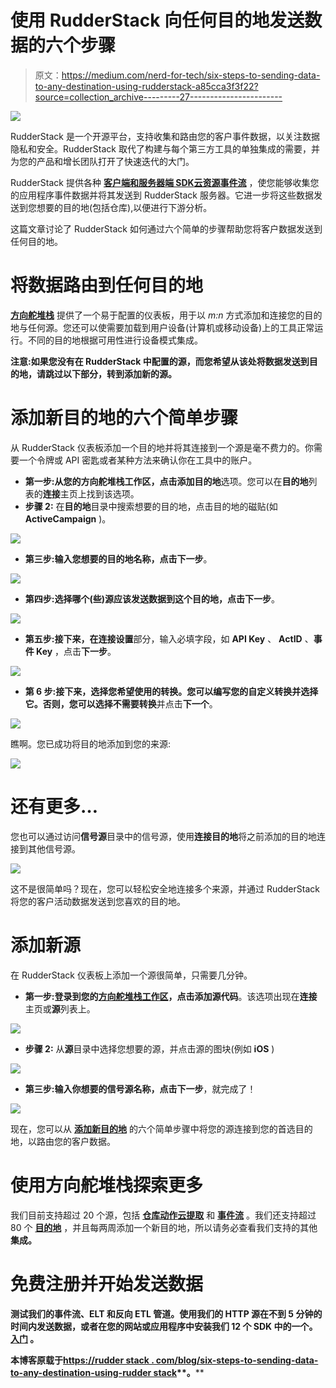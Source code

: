 # 使用 RudderStack 向任何目的地发送数据的六个步骤

> 原文：<https://medium.com/nerd-for-tech/six-steps-to-sending-data-to-any-destination-using-rudderstack-a85cca3f3f22?source=collection_archive---------27----------------------->

![](img/9175a112224d70753129dc2d6bc13e25.png)

RudderStack 是一个开源平台，支持收集和路由您的客户事件数据，以关注数据隐私和安全。RudderStack 取代了构建与每个第三方工具的单独集成的需要，并为您的产品和增长团队打开了快速迭代的大门。

RudderStack 提供各种 [**客户端和服务器端 SDK**](https://docs.rudderstack.com/rudderstack-sdk-integration-guides)[**云资源**](https://docs.rudderstack.com/cloud-extract-sources)[**事件流**](https://docs.rudderstack.com/rudderstack-event-streams) ，使您能够收集您的应用程序事件数据并将其发送到 RudderStack 服务器。它进一步将这些数据发送到您想要的目的地(包括仓库),以便进行下游分析。

这篇文章讨论了 RudderStack 如何通过六个简单的步骤帮助您将客户数据发送到任何目的地。

# 将数据路由到任何目的地

[**方向舵堆栈**](https://app.rudderstack.com/) 提供了一个易于配置的仪表板，用于以 *m:n* 方式添加和连接您的目的地与任何源。您还可以使需要加载到用户设备(计算机或移动设备)上的工具正常运行。不同的目的地根据可用性进行设备模式集成。

**注意:**如果您没有在 RudderStack 中配置的源，而您希望从该处将数据发送到目的地，请跳过以下部分，转到**添加新的源。**

# 添加新目的地的六个简单步骤

从 RudderStack 仪表板添加一个目的地并将其连接到一个源是毫不费力的。你需要一个令牌或 API 密匙或者某种方法来确认你在工具中的账户。

*   **第一步:**从您的方向舵堆栈工作区，点击**添加目的地**选项。您可以在**目的地**列表的**连接**主页上找到该选项。
*   **步骤 2:** 在**目的地**目录中搜索想要的目的地，点击目的地的磁贴(如 **ActiveCampaign** )。

![](img/cb2821f868ae53042fa04415c65611fe.png)

*   **第三步:**输入您想要的目的地名称，点击**下一步**。

![](img/e7ce4ad77f5cc9dce68314e8fc940def.png)

*   **第四步:**选择哪个(些)源应该发送数据到这个目的地，点击**下一步**。

![](img/ca1cee7f9204a24e18fcb74b80771542.png)

*   **第五步:**接下来，在**连接设置**部分，输入必填字段，如 **API Key** 、 **ActID** 、**事件 Key** ，点击**下一步**。

![](img/0e4ae2d9d2a13f8b808cb8ad3e1b86ea.png)

*   **第 6 步:**接下来，选择您希望使用的转换。您可以编写您的自定义转换并选择它。否则，您可以选择**不需要转换**并点击**下一个**。

![](img/5f32199daec0f06bc5b9028c4afd539e.png)

瞧啊。您已成功将目的地添加到您的来源:

![](img/81ea1e1d7adba56508d63b9c29d7bc54.png)

# 还有更多…

您也可以通过访问**信号源**目录中的信号源，使用**连接目的地**将之前添加的目的地连接到其他信号源。

![](img/f28a5c16d104fd8088eebfb29f84fcfd.png)

这不是很简单吗？现在，您可以轻松安全地连接多个来源，并通过 RudderStack 将您的客户活动数据发送到您喜欢的目的地。

# 添加新源

在 RudderStack 仪表板上添加一个源很简单，只需要几分钟。

*   **第一步:**登录到您的[方向舵堆栈工作区](http://app.rudderstack.com/)，点击**添加源代码**。该选项出现在**连接**主页或**源**列表上。

![](img/8abe696a1caa9496d42d86623d2517d5.png)

*   **步骤 2:** 从**源**目录中选择您想要的源，并点击源的图块(例如 **iOS** )

![](img/5e4f34dc10bd022fa15910c396c3a071.png)

*   **第三步:**输入你想要的信号源名称，点击**下一步**，就完成了！

![](img/4fbc3031e58e3a6fc66d9448a282b80d.png)

现在，您可以从 [**添加新目的地**](https://markdowntohtml.com/#six-simple-steps-to-adding-new-destinations) 的六个简单步骤中将您的源连接到您的首选目的地，以路由您的客户数据。

# 使用方向舵堆栈探索更多

我们目前支持超过 20 个源，包括 [**仓库动作**](https://docs.rudderstack.com/warehouse-actions)[**云提取**](https://docs.rudderstack.com/cloud-extract-sources) 和 [**事件流**](https://docs.rudderstack.com/rudderstack-event-streams) 。我们还支持超过 80 个 [**目的地**](https://docs.rudderstack.com/destinations) ，并且每两周添加一个新目的地，所以请务必查看我们支持的其他[](https://rudderstack.com/integration/)**集成。**

# **免费注册并开始发送数据**

**测试我们的事件流、ELT 和反向 ETL 管道。使用我们的 HTTP 源在不到 5 分钟的时间内发送数据，或者在您的网站或应用程序中安装我们 12 个 SDK 中的一个。 [**入门**](https://app.rudderlabs.com/signup?type=freetrial) 。**

****本博客原载于**[**https://rudder stack . com/blog/six-steps-to-sending-data-to-any-destination-using-rudder stack**](https://rudderstack.com/blog/six-steps-to-sending-data-to-any-destination-using-rudderstack)**。****